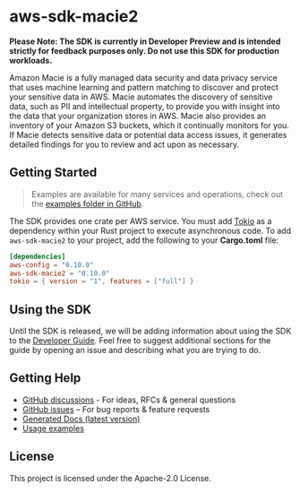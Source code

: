 # aws-sdk-macie2

**Please Note: The SDK is currently in Developer Preview and is intended strictly for
feedback purposes only. Do not use this SDK for production workloads.**

Amazon Macie is a fully managed data security and data privacy service that uses machine learning and pattern matching to discover and protect your sensitive data in AWS. Macie automates the discovery of sensitive data, such as PII and intellectual property, to provide you with insight into the data that your organization stores in AWS. Macie also provides an inventory of your Amazon S3 buckets, which it continually monitors for you. If Macie detects sensitive data or potential data access issues, it generates detailed findings for you to review and act upon as necessary.

## Getting Started

> Examples are available for many services and operations, check out the
> [examples folder in GitHub](https://github.com/awslabs/aws-sdk-rust/tree/main/examples).

The SDK provides one crate per AWS service. You must add [Tokio](https://crates.io/crates/tokio)
as a dependency within your Rust project to execute asynchronous code. To add `aws-sdk-macie2` to
your project, add the following to your **Cargo.toml** file:

```toml
[dependencies]
aws-config = "0.10.0"
aws-sdk-macie2 = "0.10.0"
tokio = { version = "1", features = ["full"] }
```

## Using the SDK

Until the SDK is released, we will be adding information about using the SDK to the
[Developer Guide](https://docs.aws.amazon.com/sdk-for-rust/latest/dg/welcome.html). Feel free to suggest
additional sections for the guide by opening an issue and describing what you are trying to do.

## Getting Help

* [GitHub discussions](https://github.com/awslabs/aws-sdk-rust/discussions) - For ideas, RFCs & general questions
* [GitHub issues](https://github.com/awslabs/aws-sdk-rust/issues/new/choose) – For bug reports & feature requests
* [Generated Docs (latest version)](https://awslabs.github.io/aws-sdk-rust/)
* [Usage examples](https://github.com/awslabs/aws-sdk-rust/tree/main/examples)

## License

This project is licensed under the Apache-2.0 License.

